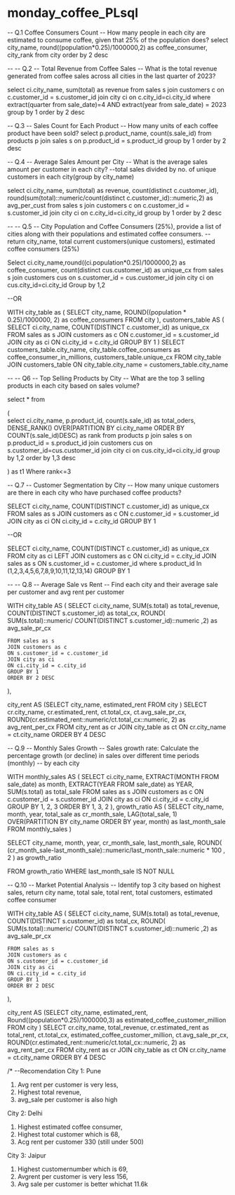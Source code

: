 # monday_coffee_PLsql

-- Q.1 Coffee Consumers Count
-- How many people in each city are estimated to consume coffee, given that 25% of the population does?	
select city_name, round((population*0.25)/1000000,2) as coffee_consumer, city_rank
from city
order by 2 desc

-- -- Q.2
-- Total Revenue from Coffee Sales
-- What is the total revenue generated from coffee sales across all cities in the last quarter of 2023?

select ci.city_name, sum(total) as revenue
from sales s
join customers c
on c.customer_id = s.customer_id
join city ci
on c.city_id=ci.city_id
where extract(quarter from sale_date)=4 AND extract(year from sale_date) = 2023
group by 1
order by 2 desc

-- Q.3
-- Sales Count for Each Product
-- How many units of each coffee product have been sold?
select p.product_name, count(s.sale_id)
from products p
join sales s
on p.product_id = s.product_id
group by 1
order by 2 desc

-- Q.4
-- Average Sales Amount per City
-- What is the average sales amount per customer in each city?
--total sales divided by no. of unique customers in each city(group by city_name)

select ci.city_name, sum(total) as revenue, count(distinct c.customer_id), 
round(sum(total)::numeric/count(distinct c.customer_id)::numeric,2) as avg_per_cust
from sales s
join customers c
on c.customer_id = s.customer_id
join city ci
on c.city_id=ci.city_id
group by 1
order by 2 desc

-- -- Q.5
-- City Population and Coffee Consumers (25%), provide a list of cities along with their populations and estimated coffee consumers.
-- return city_name, total current customers(unique customers), estimated coffee consumers (25%)

Select ci.city_name,round((ci.population*0.25)/1000000,2) as coffee_consumer, count(distinct cus.customer_id) as unique_cx
from sales s
join customers cus
on s.customer_id = cus.customer_id
join city ci
on cus.city_id=ci.city_id
Group by 1,2

--OR

WITH city_table as 
(
	SELECT 
		city_name,
		ROUND((population * 0.25)/1000000, 2) as coffee_consumers
	FROM city
),
customers_table
AS
(
	SELECT 
		ci.city_name,
		COUNT(DISTINCT c.customer_id) as unique_cx
	FROM sales as s
	JOIN customers as c
	ON c.customer_id = s.customer_id
	JOIN city as ci
	ON ci.city_id = c.city_id
	GROUP BY 1
)
SELECT 
	customers_table.city_name,
	city_table.coffee_consumers as coffee_consumer_in_millions,
	customers_table.unique_cx
FROM city_table
JOIN 
customers_table
ON city_table.city_name = customers_table.city_name

-- -- Q6
-- Top Selling Products by City
-- What are the top 3 selling products in each city based on sales volume?

select * 
from 

(	
select ci.city_name, p.product_id, count(s.sale_id) as total_oders,
DENSE_RANK() OVER(PARTITION BY ci.city_name ORDER BY COUNT(s.sale_id)DESC) as rank
from products p
join sales s 
on p.product_id = s.product_id
join customers cus
on s.customer_id=cus.customer_id
join city ci
on cus.city_id=ci.city_id
group by 1,2
order by 1,3 desc

) as t1
Where rank<=3

-- Q.7
-- Customer Segmentation by City
-- How many unique customers are there in each city who have purchased coffee products?

SELECT ci.city_name,
	COUNT(DISTINCT c.customer_id) as unique_cx
FROM sales as s
JOIN customers as c
ON c.customer_id = s.customer_id
JOIN city as ci
ON ci.city_id = c.city_id
GROUP BY 1

--OR

SELECT ci.city_name,
	COUNT(DISTINCT c.customer_id) as unique_cx
FROM city as ci
LEFT JOIN customers as c
ON ci.city_id = c.city_id
JOIN sales as s
ON s.customer_id = c.customer_id
where s.product_id In (1,2,3,4,5,6,7,8,9,10,11,12,13,14)
GROUP BY 1

-- -- Q.8
-- Average Sale vs Rent
-- Find each city and their average sale per customer and avg rent per customer

WITH city_table
AS
(
	SELECT 
		ci.city_name,
		SUM(s.total) as total_revenue,
		COUNT(DISTINCT s.customer_id) as total_cx,
		ROUND(
				SUM(s.total)::numeric/
					COUNT(DISTINCT s.customer_id)::numeric
				,2) as avg_sale_pr_cx
		
	FROM sales as s
	JOIN customers as c
	ON s.customer_id = c.customer_id
	JOIN city as ci
	ON ci.city_id = c.city_id
	GROUP BY 1
	ORDER BY 2 DESC
),

city_rent
AS
(SELECT 
	city_name, 
	estimated_rent
FROM city
)
SELECT 
	cr.city_name,
	cr.estimated_rent,
	ct.total_cx,
	ct.avg_sale_pr_cx,
	ROUND(cr.estimated_rent::numeric/ct.total_cx::numeric, 2) as avg_rent_per_cx
FROM city_rent as cr
JOIN city_table as ct
ON cr.city_name = ct.city_name
ORDER BY 4 DESC


-- Q.9
-- Monthly Sales Growth
-- Sales growth rate: Calculate the percentage growth (or decline) in sales over different time periods (monthly)
-- by each city

WITH
	monthly_sales
AS
(
	SELECT 
		ci.city_name,
		EXTRACT(MONTH FROM sale_date) as month,
		EXTRACT(YEAR FROM sale_date) as YEAR,
		SUM(s.total) as total_sale
	FROM sales as s
	JOIN customers as c
	ON c.customer_id = s.customer_id
	JOIN city as ci
	ON ci.city_id = c.city_id
	GROUP BY 1, 2, 3
	ORDER BY 1, 3, 2
),
growth_ratio
AS
(
		SELECT
			city_name,
			month,
			year,
			total_sale as cr_month_sale,
			LAG(total_sale, 1) OVER(PARTITION BY city_name ORDER BY year, month) as last_month_sale
		FROM monthly_sales
)

SELECT
	city_name,
	month,
	year,
	cr_month_sale,
	last_month_sale,
	ROUND(
		(cr_month_sale-last_month_sale)::numeric/last_month_sale::numeric * 100
		, 2
		) as growth_ratio

FROM growth_ratio
WHERE 
	last_month_sale IS NOT NULL	

-- Q.10
-- Market Potential Analysis
-- Identify top 3 city based on highest sales, return city name, total sale, total rent, total customers, estimated coffee consumer

WITH city_table
AS
(
	SELECT 
		ci.city_name,
		SUM(s.total) as total_revenue,
		COUNT(DISTINCT s.customer_id) as total_cx,
		ROUND(
				SUM(s.total)::numeric/
					COUNT(DISTINCT s.customer_id)::numeric
				,2) as avg_sale_pr_cx
		
	FROM sales as s
	JOIN customers as c
	ON s.customer_id = c.customer_id
	JOIN city as ci
	ON ci.city_id = c.city_id
	GROUP BY 1
	ORDER BY 2 DESC
),

city_rent
AS
(SELECT 
	city_name, 
	estimated_rent,
	Round((population*0.25)/1000000,3) as estimated_coffee_customer_million
FROM city
)
SELECT 
	cr.city_name,
	total_revenue,
	cr.estimated_rent as total_rent,
	ct.total_cx,
	estimated_coffee_customer_million,
	ct.avg_sale_pr_cx,
	ROUND(cr.estimated_rent::numeric/ct.total_cx::numeric, 2) as avg_rent_per_cx
FROM city_rent as cr
JOIN city_table as ct
ON cr.city_name = ct.city_name
ORDER BY 4 DESC


/*
--Recomendation 
City 1: Pune
1. Avg rent per customer is very less,
2. Highest total revenue,
3. avg_sale per customer is also high

City 2: Delhi
1. Highest estimated coffee consumer,
2. Highest total customer which is 68,
3. Acg rent per customer 330 (still under 500)

City 3: Jaipur
1. Highest customernumber which is 69,
2. Avgrent per customer is very less 156,
3. Avg sale per customer is better whichat 11.6k
